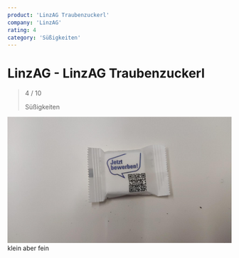 ```yaml
---
product: 'LinzAG Traubenzuckerl'
company: 'LinzAG'
rating: 4
category: 'Süßigkeiten'
---
```


# LinzAG - LinzAG Traubenzuckerl
>
> 4 / 10
>
> Süßigkeiten

![LinzAG Traubenzuckerl](./assets/linzag-linzag-traubenzuckerl-7425983f-6500-4b77-990c-30b6ff0162a5.jpg)
klein aber fein
